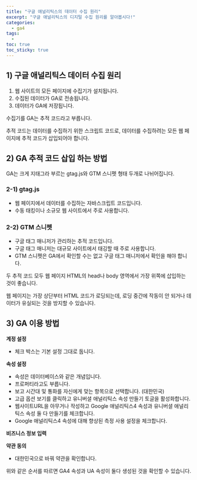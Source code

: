 ```yaml
---
title: "구글 애널리틱스의 데이터 수집 원리"
excerpt: "구글 애널리틱스의 디지털 수집 원리를 알아봅시다!"
categories:
  - ga4
tags:
  - 
toc: true
toc_sticky: true
---
```


## 1) 구글 애널리틱스 데이터 수집 원리

1. 웹 사이트의 모든 페이지에 수집기가 설치됩니다.
2. 수집된 데이터가 GA로 전송됩니다.
3. 데이터가 GA에 저장됩니다.

수집기를 GA는 추적 코드라고 부릅니다.

추적 코드는 데이터를 수집하기 위한 스크립트 코드로, 데이터를 수집하려는 모든 웹 페이지에 추적 코드가 삽입되어야 합니다.

## 2) GA 추적 코드 삽입 하는 방법

GA는 크게 지태그라 부르는 gtag.js와 GTM 스니펫 형태 두개로 나뉘어집니다.

### 2-1) gtag.js

- 웹 페이지에서 데이터를 수집하는 자바스크립트 코드입니다.
- 수동 태킹이나 소규모 웹 사이트에서 주로 사용합니다.

### 2-2) GTM 스니펫

- 구글 태그 매니저가 관리하는 추적 코드입니다.
- 구글 태그 매니저는 대규모 사이트에서 태깅할 때 주로 사용합니다.
- GTM 스니펫은 GA에서 확인할 수는 없고 구글 태그 매니저에서 확인을 해야 합니다.

두 추적 코드 모두 웹 페이지 HTML의 head나 body 영역에서 가장 위쪽에 삽입하는 것이 좋습니다.

웹 페이지는 가장 상단부터 HTML 코드가 로딩되는데, 로딩 중간에 작동이 안 되거나 데이터가 유실되는 것을 방지할 수 있습니다.

## 3) GA 이용 방법

**계정 설정**

- 체크 박스는 기본 설정 그대로 둡니다.

**속성 설정**

- 속성은 데이터베이스와 같은 개념입니다.
- 프로퍼티라고도 부릅니다.
- 보고 시간대 및 통화를 자신에게 맞는 항목으로 선택합니다. (대한민국)
- 고급 옵션 보기를 클릭하고 유니버셜 애널리틱스 속성 만들기 토글을 활성화합니다.
- 웹사이트URL을 아무거나 작성하고 Google 애널리틱스4 속성과 유니버셜 애널리틱스 속성 둘 다 만들기를 체크합니다.
- Google 애널리틱스4 속성에 대해 향상된 측정 사용 설정을 체크합니다.

**비즈니스 정보 입력**

**약관 동의**

- 대한민국으로 바꿔 약관을 확인합니다.

위와 같은 순서를 따르면 GA4 속성과 UA 속성이 둘다 생성된 것을 확인할 수 있습니다.